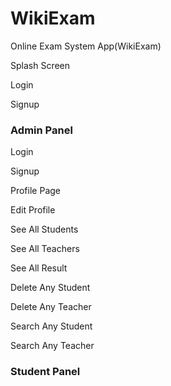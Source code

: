 # WikiExam
Online Exam System App(WikiExam)

Splash Screen

Login

Signup

### Admin Panel

Login

Signup

Profile Page

Edit Profile

See All Students

See All Teachers

See All Result

Delete Any Student

Delete Any Teacher

Search Any Student

Search Any Teacher

### Student Panel
